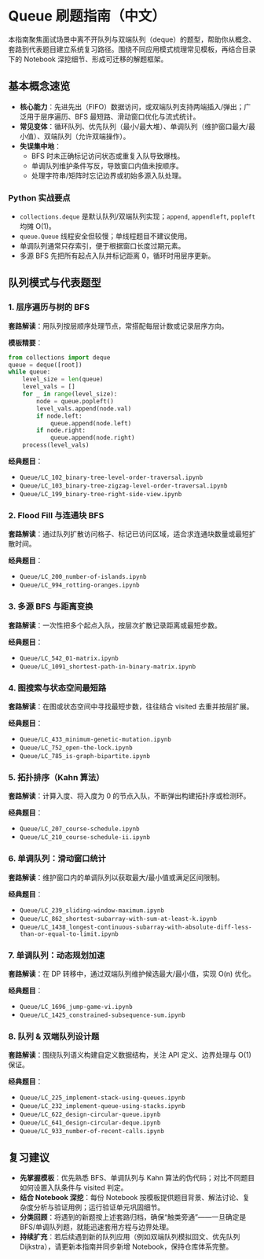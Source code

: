 # Queue 刷题指南（中文）

本指南聚焦面试场景中离不开队列与双端队列（deque）的题型，帮助你从概念、套路到代表题目建立系统复习路径。围绕不同应用模式梳理常见模板，再结合目录下的 Notebook 深挖细节、形成可迁移的解题框架。

## 基本概念速览
- **核心能力**：先进先出（FIFO）数据访问，或双端队列支持两端插入/弹出；广泛用于层序遍历、BFS 最短路、滑动窗口优化与流式统计。
- **常见变体**：循环队列、优先队列（最小/最大堆）、单调队列（维护窗口最大/最小值）、双端队列（允许双端操作）。
- **失误集中地**：
  - BFS 时未正确标记访问状态或重复入队导致爆栈。
  - 单调队列维护条件写反，导致窗口内值未按顺序。
  - 处理字符串/矩阵时忘记边界或初始多源入队处理。

### Python 实战要点
- `collections.deque` 是默认队列/双端队列实现；`append`, `appendleft`, `popleft` 均摊 O(1)。
- `queue.Queue` 线程安全但较慢；单线程题目不建议使用。
- 单调队列通常只存索引，便于根据窗口长度过期元素。
- 多源 BFS 先把所有起点入队并标记距离 0，循环时用层序更新。

## 队列模式与代表题型

### 1. 层序遍历与树的 BFS
**套路解读**：用队列按层顺序处理节点，常搭配每层计数或记录层序方向。

**模板精要**：
```python
from collections import deque
queue = deque([root])
while queue:
    level_size = len(queue)
    level_vals = []
    for _ in range(level_size):
        node = queue.popleft()
        level_vals.append(node.val)
        if node.left:
            queue.append(node.left)
        if node.right:
            queue.append(node.right)
    process(level_vals)
```

**经典题目**：
- `Queue/LC_102_binary-tree-level-order-traversal.ipynb`
- `Queue/LC_103_binary-tree-zigzag-level-order-traversal.ipynb`
- `Queue/LC_199_binary-tree-right-side-view.ipynb`

### 2. Flood Fill 与连通块 BFS
**套路解读**：通过队列扩散访问格子、标记已访问区域，适合求连通块数量或最短扩散时间。

**经典题目**：
- `Queue/LC_200_number-of-islands.ipynb`
- `Queue/LC_994_rotting-oranges.ipynb`

### 3. 多源 BFS 与距离变换
**套路解读**：一次性把多个起点入队，按层次扩散记录距离或最短步数。

**经典题目**：
- `Queue/LC_542_01-matrix.ipynb`
- `Queue/LC_1091_shortest-path-in-binary-matrix.ipynb`

### 4. 图搜索与状态空间最短路
**套路解读**：在图或状态空间中寻找最短步数，往往结合 visited 去重并按层扩展。

**经典题目**：
- `Queue/LC_433_minimum-genetic-mutation.ipynb`
- `Queue/LC_752_open-the-lock.ipynb`
- `Queue/LC_785_is-graph-bipartite.ipynb`

### 5. 拓扑排序（Kahn 算法）
**套路解读**：计算入度、将入度为 0 的节点入队，不断弹出构建拓扑序或检测环。

**经典题目**：
- `Queue/LC_207_course-schedule.ipynb`
- `Queue/LC_210_course-schedule-ii.ipynb`

### 6. 单调队列：滑动窗口统计
**套路解读**：维护窗口内的单调队列以获取最大/最小值或满足区间限制。

**经典题目**：
- `Queue/LC_239_sliding-window-maximum.ipynb`
- `Queue/LC_862_shortest-subarray-with-sum-at-least-k.ipynb`
- `Queue/LC_1438_longest-continuous-subarray-with-absolute-diff-less-than-or-equal-to-limit.ipynb`

### 7. 单调队列：动态规划加速
**套路解读**：在 DP 转移中，通过双端队列维护候选最大/最小值，实现 O(n) 优化。

**经典题目**：
- `Queue/LC_1696_jump-game-vi.ipynb`
- `Queue/LC_1425_constrained-subsequence-sum.ipynb`

### 8. 队列 & 双端队列设计题
**套路解读**：围绕队列语义构建自定义数据结构，关注 API 定义、边界处理与 O(1) 保证。

**经典题目**：
- `Queue/LC_225_implement-stack-using-queues.ipynb`
- `Queue/LC_232_implement-queue-using-stacks.ipynb`
- `Queue/LC_622_design-circular-queue.ipynb`
- `Queue/LC_641_design-circular-deque.ipynb`
- `Queue/LC_933_number-of-recent-calls.ipynb`

## 复习建议
- **先掌握模板**：优先熟悉 BFS、单调队列与 Kahn 算法的伪代码；对比不同题目如何设置入队条件与 visited 判定。
- **结合 Notebook 深挖**：每份 Notebook 按模板提供题目背景、解法讨论、复杂度分析与验证用例；运行验证单元巩固细节。
- **分类回顾**：将遇到的新题按上述套路归档，确保“触类旁通”——一旦确定是 BFS/单调队列题，就能迅速套用方程与边界处理。
- **持续扩充**：若后续遇到新的队列应用（例如双端队列模拟回文、优先队列 Dijkstra），请更新本指南并同步新增 Notebook，保持仓库体系完整。


